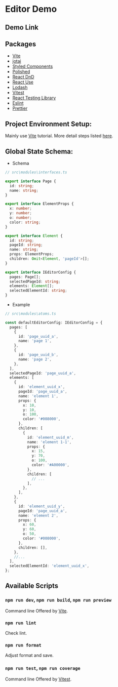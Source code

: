 # Editor Demo

## Demo Link

## Packages

- [Vite](https://vitejs.dev/guide/why.html)
- [jotai](https://jotai.org/)
- [Styled Components](https://styled-components.com/)
- [Polished](https://polished.js.org/docs/#installation)
- [React DnD](https://react-dnd.github.io/react-dnd/docs/overview)
- [React Use](https://github.com/streamich/react-use)
- [Lodash](https://lodash.com/docs/)
- [Vitest](https://vitest.dev/guide/)
- [React Testing Library](https://testing-library.com/docs/react-testing-library/intro/)
- [Eslint](https://eslint.org/)
- [Prettier](https://prettier.io/)

## Project Environment Setup:

Mainly use [Vite](https://vitejs.dev/guide/why.html) tutorial. More detail steps listed [here](https://github.com/andy770921/react_vite_test_boilerplate).

## Global State Schema:

- Schema

```ts
// src\modules\interfaces.ts

export interface Page {
  id: string;
  name: string;
}

export interface ElementProps {
  x: number;
  y: number;
  o: number;
  color: string;
}

export interface Element {
  id: string;
  pageId: string;
  name: string;
  props: ElementProps;
  children: Omit<Element, 'pageId'>[];
}

export interface IEditorConfig {
  pages: Page[];
  selectedPageId: string;
  elements: Element[];
  selectedElementId: string;
}
```

- Example

```ts
// src\modules\atoms.ts

const defaultEditorConfig: IEditorConfig = {
  pages: [
    {
      id: 'page_uuid_a',
      name: 'page 1',
    },
    {
      id: 'page_uuid_b',
      name: 'page 2',
    },
  ],
  selectedPageId: 'page_uuid_a',
  elements: [
    {
      id: 'element_uuid_x',
      pageId: 'page_uuid_a',
      name: 'element 1',
      props: {
        x: 10,
        y: 10,
        o: 100,
        color: '#008000',
      },
      children: [
        {
          id: 'element_uuid_m',
          name: 'element 1-1',
          props: {
            x: 15,
            y: 70,
            o: 100,
            color: '#A00000',
          },
          children: [
            // ...
          ],
        },
      ],
    },
    {
      id: 'element_uuid_y',
      pageId: 'page_uuid_a',
      name: 'element 2',
      props: {
        x: 60,
        y: 60,
        o: 50,
        color: '#008000',
      },
      children: [],
    },
    //...
  ],
  selectedElementId: 'element_uuid_x',
};
```

## Available Scripts

### `npm run dev`, `npm run build`, `npm run preview`

Command line Offered by [Vite](https://vitejs.dev/guide/cli.html).

### `npm run lint`

Check lint.

### `npm run format`

Adjust format and save.

### `npm run test`, `npm run coverage`

Command line Offered by [Vitest](https://vitest.dev/guide/#command-line-interface).

